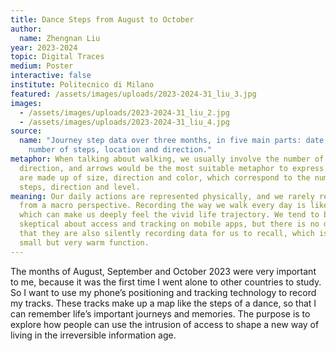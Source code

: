 ```yaml
---
title: Dance Steps from August to October
author:
  name: Zhengnan Liu
year: 2023-2024
topic: Digital Traces
medium: Poster
interactive: false
institute: Politecnico di Milano
featured: /assets/images/uploads/2023-2024-31_liu_3.jpg
images:
  - /assets/images/uploads/2023-2024-31_liu_2.jpg
  - /assets/images/uploads/2023-2024-31_liu_4.jpg
source:
  name: "Journey step data over three months, in five main parts: date, grade,
    number of steps, location and direction."
metaphor: When talking about walking, we usually involve the number of steps and
  direction, and arrows would be the most suitable metaphor to express. Arrows
  are made up of size, direction and color, which correspond to the number of
  steps, direction and level.
meaning: Our daily actions are represented physically, and we rarely review them
  from a macro perspective. Recording the way we walk every day is like a diary,
  which can make us deeply feel the vivid life trajectory. We tend to be
  skeptical about access and tracking on mobile apps, but there is no denying
  that they are also silently recording data for us to recall, which is a very
  small but very warm function.
---
```

The months of August, September and October 2023 were very important to me, because it was the first time I went alone to other countries to study. So I want to use my phone’s positioning and tracking technology to record my tracks. These tracks make up a map like the steps of a dance, so that I can remember life’s important journeys and memories. The purpose is to explore how people can use the intrusion of access to shape a new way of living in the irreversible information age.